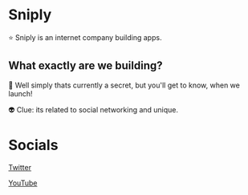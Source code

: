 # Sniply

⭐ Sniply is an internet company building apps.

## What exactly are we building?

🚀 Well simply thats currently a secret, but you'll get to know, when we launch!

👽 Clue: its related to social networking and unique.

# Socials

[Twitter](https://twitter.com/SniplyOfficial)

[YouTube](https://www.youtube.com/@sniplyOfficial)
